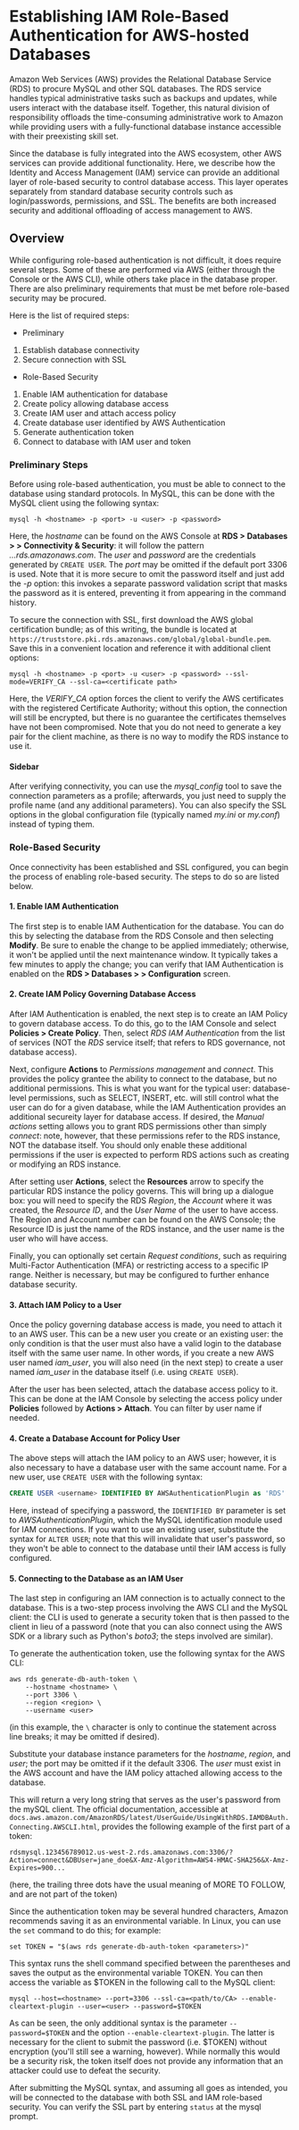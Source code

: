 # Establishing IAM Role-Based Authentication for AWS-hosted Databases

Amazon Web Services (AWS) provides the Relational Database Service (RDS) to procure MySQL and other SQL databases. The RDS service handles typical administrative tasks such as backups and updates, while users interact with the database itself. Together, this natural division of responsibility offloads the time-consuming administrative work to Amazon while providing users with a fully-functional database instance accessible with their preexisting skill set.

Since the database is fully integrated into the AWS ecosystem, other AWS services can provide additional functionality. Here, we describe how the Identity and Access Management (IAM) service can provide an additional layer of role-based security to control database access. This layer operates separately from standard database security controls such as login/passwords, permissions, and SSL. The benefits are both increased security and additional offloading of access management to AWS.

## Overview

While configuring role-based authentication is not difficult, it does require several steps. Some of these are performed via AWS (either through the Console or the AWS CLI), while others take place in the database proper. There are also preliminary requirements that must be met before role-based security may be procured.

Here is the list of required steps:

* Preliminary
1. Establish database connectivity
2. Secure connection with SSL

* Role-Based Security
1. Enable IAM authentication for database
2. Create policy allowing database access
3. Create IAM user and attach access policy
4. Create database user identified by AWS Authentication
5. Generate authentication token
6. Connect to database with IAM user and token

### Preliminary Steps

Before using role-based authentication, you must be able to connect to the database using standard protocols. In MySQL, this can be done with the MySQL client using the following syntax:

`mysql -h <hostname> -p <port> -u <user> -p <password>`

Here, the *hostname* can be found on the AWS Console at **RDS > Databases > <database-name> > Connectivity & Security**: it will follow the pattern *<database-name>.<unique-id>.<region>.rds.amazonaws.com*. The *user* and *password* are the credentials generated by `CREATE USER`. The *port* may be omitted if the default port 3306 is used. Note that it is more secure to omit the password itself and just add the *-p* option: this invokes a separate password validation script that masks the password as it is entered, preventing it from appearing in the command history.

To secure the connection with SSL, first download the AWS global certification bundle; as of this writing, the bundle is located at `https://truststore.pki.rds.amazonaws.com/global/global-bundle.pem`. Save this in a convenient location and reference it with additional client options:

`mysql -h <hostname> -p <port> -u <user> -p <password> --ssl-mode=VERIFY_CA --ssl-ca=<certificate path>`

Here, the *VERIFY_CA* option forces the client to verify the AWS certificates with the registered Certificate Authority; without this option, the connection will still be encrypted, but there is no guarantee the certificates themselves have not been compromised. Note that you do not need to generate a key pair for the client machine, as there is no way to modify the RDS instance to use it.

#### Sidebar

After verifying connectivity, you can use the *mysql_config* tool to save the connection parameters as a profile; afterwards, you just need to supply the profile name (and any additional parameters). You can also specify the SSL options in the global configuration file (typically named *my.ini* or *my.conf*) instead of typing them.

### Role-Based Security

Once connectivity has been established and SSL configured, you can begin the process of enabling role-based security. The steps to do so are listed below.

#### 1. Enable IAM Authentication

The first step is to enable IAM Authentication for the database. You can do this by selecting the database from the RDS Console and then selecting **Modify**. Be sure to enable the change to be applied immediately; otherwise, it won't be applied until the next maintenance window. It typically takes a few minutes to apply the change; you can verify that IAM Authentication is enabled on the **RDS > Databases > <database-name> > Configuration** screen.

#### 2. Create IAM Policy Governing Database Access

After IAM Authentication is enabled, the next step is to create an IAM Policy to govern database access. To do this, go to the IAM Console and select **Policies > Create Policy**. Then, select *RDS IAM Authentication* from the list of services (NOT the *RDS* service itself; that refers to RDS governance, not database access). 

Next, configure **Actions** to *Permissions management* and *connect*. This provides the policy grantee the ability to connect to the database, but no additional permissions. This is what you want for the typical user: database-level permissions, such as SELECT, INSERT, etc. will still control what the user can do for a given database, while the IAM Authentication provides an additional secureity layer for database access. If desired, the *Manual actions* setting allows you to grant RDS permissions other than simply *connect*: note, however, that these permissions refer to the RDS instance, NOT the database itself. You should only enable these additional permissions if the user is expected to perform RDS actions such as creating or modifying an RDS instance.

After setting user **Actions**, select the **Resources** arrow to specify the particular RDS instance the policy governs. This will bring up a dialogue box: you will need to specify the RDS *Region*, the *Account* where it was created, the *Resource ID*, and the *User Name* of the user to have access. The Region and Account number can be found on the AWS Console; the Resource ID is just the name of the RDS instance, and the user name is the user who will have access.

Finally, you can optionally set certain *Request conditions*, such as requiring Multi-Factor Authentication (MFA) or restricting access to a specific IP range. Neither is necessary, but may be configured to further enhance database security.

#### 3. Attach IAM Policy to a User

Once the policy governing database access is made, you need to attach it to an AWS user. This can be a new user you create or an existing user: the only condition is that the user must also have a valid login to the database itself with the same user name. In other words, if you create a new AWS user named *iam_user*, you will also need (in the next step) to create a user named *iam_user* in the database itself (i.e. using `CREATE USER`).

After the user has been selected, attach the database access policy to it. This can be done at the IAM Console by selecting the access policy under **Policies** followed by **Actions > Attach**. You can filter by user name if needed.

#### 4. Create a Database Account for Policy User

The above steps will attach the IAM policy to an AWS user; however, it is also necessary to have a database user with the same account name. For a new user, use `CREATE USER` with the following syntax:

```SQL
CREATE USER <username> IDENTIFIED BY AWSAuthenticationPlugin as 'RDS'
```

Here, instead of specifying a password, the `IDENTIFIED BY` parameter is set to *AWSAuthenticationPlugin*, which the MySQL identification module used for IAM connections. If you want to use an existing user, substitute the syntax for `ALTER USER`; note that this will invalidate that user's password, so they won't be able to connect to the database until their IAM access is fully configured.

#### 5. Connecting to the Database as an IAM User

The last step in configuring an IAM connection is to actually connect to the database. This is a two-step process involving the AWS CLI and the MySQL client: the CLI is used to generate a security token that is then passed to the client in lieu of a password (note that you can also connect using the AWS SDK or a library such as Python's *boto3*; the steps involved are similar).

To generate the authentication token, use the following syntax for the AWS CLI:

```Linux
aws rds generate-db-auth-token \
	--hostname <hostname> \
	--port 3306 \
	--region <region> \
	--username <user>
```
(in this example, the `\` character is only to continue the statement across line breaks; it may be omitted if desired).

Substitute your database instance parameters for the *hostname*, *region*, and *user*; the port may be omitted if it the default 3306. The *user* must exist in the AWS account and have the IAM policy attached allowing access to the database.

This will return a very long string that serves as the user's password from the mySQL client. The official documentation, accessible at `docs.aws.amazon.com/AmazonRDS/latest/UserGuide/UsingWithRDS.IAMDBAuth.Connecting.AWSCLI.html`, provides the following example of the first part of a token:

```
rdsmysql.123456789012.us-west-2.rds.amazonaws.com:3306/?Action=connect&DBUser=jane_doe&X-Amz-Algorithm=AWS4-HMAC-SHA256&X-Amz-Expires=900...
```

(here, the trailing three dots have the usual meaning of MORE TO FOLLOW, and are not part of the token)

Since the authentication token may be several hundred characters, Amazon recommends saving it as an environmental variable. In Linux, you can use the `set` command to do this; for example:

```Linux
set TOKEN = "$(aws rds generate-db-auth-token <parameters>)"
```

This syntax runs the shell command specified between the parentheses and saves the output as the environmental variable TOKEN. You can then access the variable as $TOKEN in the following call to the MySQL client:

```Linux
mysql --host=<hostname> --port=3306 --ssl-ca=<path/to/CA> --enable-cleartext-plugin --user=<user> --password=$TOKEN
```

As can be seen, the only additional syntax is the parameter `--password=$TOKEN` and the option `--enable-cleartext-plugin`. The latter is necessary for the client to submit the password (i.e. $TOKEN) without encryption (you'll still see a warning, however). While normally this would be a security risk, the token itself does not provide any information that an attacker could use to defeat the security.

After submitting the MySQL syntax, and assuming all goes as intended, you will be connected to the database with both SSL and IAM role-based security. You can verify the SSL part by entering `status` at the mysql prompt.



